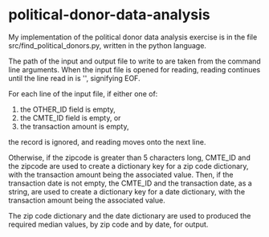 # political-donor-data-analysis
My implementation of the political donor data analysis exercise is in the file src/find_political_donors.py, written in the python language.

The path of the input and output file to write to are taken from the command line arguments. When the input file is opened for reading, reading continues until the line read in is '', signifying EOF.

For each line of the input file, if either one of:

1. the OTHER_ID field is empty,
2. the CMTE_ID field is empty, or
3. the transaction amount is empty,

the record is ignored, and reading moves onto the next line.

Otherwise, if the zipcode is greater than 5 characters long, CMTE_ID and the zipcode are used to create a dictionary key for a zip code dictionary, with the transaction amount being the associated value. Then, if the transaction date is not empty, the CMTE_ID and the transaction date, as a string, are used to create a dictionary key for a date dictionary, with the transaction amount being the associated value.

The zip code dictionary and the date dictionary are used to produced the required median values, by zip code and by date, for output.
